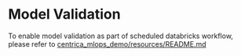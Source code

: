 # Model Validation
To enable model validation as part of scheduled databricks workflow, please refer to [centrica_mlops_demo/resources/README.md](../resources/README.md)
